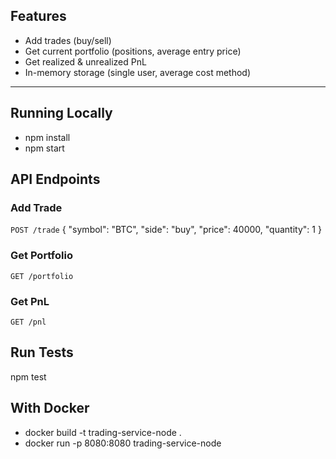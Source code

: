 ## Features
- Add trades (buy/sell)
- Get current portfolio (positions, average entry price)
- Get realized & unrealized PnL
- In-memory storage (single user, average cost method)

---

## Running Locally
- npm install
- npm start

## API Endpoints

### Add Trade
`POST /trade`
{
"symbol": "BTC",
"side": "buy",
"price": 40000,
"quantity": 1
}

### Get Portfolio
`GET /portfolio`


### Get PnL
`GET /pnl`

## Run Tests
npm test


## With Docker
- docker build -t trading-service-node .
- docker run -p 8080:8080 trading-service-node